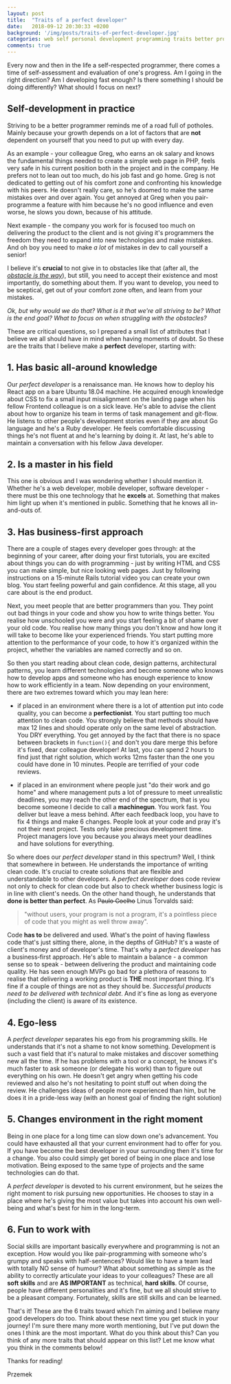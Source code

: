 ```yaml
---
layout: post
title:  "Traits of a perfect developer"
date:   2018-09-12 20:30:33 +0200
background: '/img/posts/traits-of-perfect-developer.jpg'
categories: web self personal development programming traits better programmer
comments: true
---
```


Every now and then in the life a self-respected programmer, there comes a time of self-assessment and evaluation of one's progress.
Am I going in the right direction? Am I developing fast enough? Is there something I should be doing differently? What should I focus on next?

## Self-development in practice

Striving to be a better programmer reminds me of a road full of potholes. Mainly because your growth depends on a lot of factors that are **not**
dependent on yourself that you need to put up with every day.

As an example - your colleague Greg, who earns an ok salary and knows the fundamental things needed to create a simple web page in PHP,
feels very safe in his current position both in the project and in the company.  He prefers not to lean out too much, do his job fast and go home.
Greg is not dedicated to getting out of his comfort zone and confronting his knowledge with his peers. He doesn't really care, so he's doomed
to make the same mistakes over and over again. You get annoyed at Greg when you pair-programme a feature with him because he's no good
influence and even worse, he slows you down, because of his attitude.

Next example - the company you work for is focused too much on delivering the product to the client and is not giving it's programmers the freedom they need
to expand into new technologies and make mistakes. And oh boy you need to make *a lot* of mistakes in dev to call yourself a senior!

I believe it's **crucial** to not give in to obstacles like that (after all, the [*obstacle is the way*](http://theobstacleistheway.com/)), but still,
you need to accept their existence and most importantly, do something about them. If you want to develop, you need to be sceptical, get out of your
comfort zone often, and learn from your mistakes.

*Ok, but why would we do that? What is it that we're all striving to be? What is the end goal? What to focus on when struggling with the obstacles?*

These are critical questions, so I prepared a small list of attributes that I believe we all should have in mind when having moments of doubt.
So these are the traits that I believe make a **perfect** developer, starting with:

## 1. Has basic all-around knowledge
Our *perfect developer* is a renaissance man. He knows how to deploy his React app on a bare Ubuntu 18.04 machine. He acquired enough knowledge
about CSS to fix a small input misalignment on the landing page when his fellow Frontend colleague is on a sick leave. He's able to advise the client about
how to organize his team in terms of task management and git-flow. He listens to other people's development stories even if they are about Go language
and he's a Ruby developer. He feels comfortable discussing things he's not fluent at and he's learning by doing it. At last, he's able to maintain a
conversation with his fellow Java developer.

## 2. Is a master in his field
This one is obvious and I was wondering whether I should mention it. Whether he's a web developer, mobile developer, software developer - there
must be this one technology that he **excels** at. Something that makes him light up when it's mentioned in public. Something that he knows all
in-and-outs of.

## 3. Has business-first approach
There are a couple of stages every developer goes through: at the beginning of your career, after doing your first tutorials, you are excited about things you can do with
programming - just by writing HTML and CSS you can make simple, but nice looking web pages. Just by following instructions on a 15-minute
Rails tutorial video you can create your own blog. You start feeling powerful and gain confidence. At this stage, all you care about is the end product.

Next, you meet people that are better programmers than you. They point out bad things in your code and show you how to write things better. You realise how
unschooled you were and you start feeling a bit of shame over your old code. You realise how many things you don't know and how long it will take to become
like your experienced friends. You start putting more attention to the performance of your code, to how it's organized within the project, whether
the variables are named correctly and so on.

So then you start reading about clean code, design patterns, architectural patterns, you learn different technologies and become someone who knows
how to develop apps and someone who has enough experience to know how to work efficiently in a team. Now depending on your environment, there are
two extremes toward which you may lean here:
* if placed in an environment where there is a lot of attention put into code quality, you can become a **perfectionist**. You start putting too much
attention to clean code. You strongly believe that methods should have max 12 lines and should operate only on the same level of abstraction.
You DRY everything. You get annoyed by the fact that there is no space between brackets in `function(){` and don't you dare merge this before it's fixed,
dear colleague developer! At last, you can spend 2 hours to find just that right solution, which works 12ms faster than the one you could have done
in 10 minutes. People are terrified of your code reviews.

* if placed in an environment where people just "do their work and go home" and where management puts a lot of pressure to meet unrealistic
deadlines, you may reach the other end of the spectrum, that is you become someone I decide to call a **machinegun**. You work fast. You deliver but leave a mess
behind. After each feedback loop, you have to fix 4 things and make 6 changes. People look at your code and pray it's not their next project. Tests
only take precious development time. Project managers love you because you always meet your deadlines and have solutions for everything.

So where does our *perfect developer* stand in this spectrum? Well, I think that somewhere in between. He understands the importance of writing clean code.
It's crucial to create solutions that are flexible and understandable to other developers. A *perfect developer* does code review not only to check for clean code
but also to check whether business logic is in line with client's needs. On the other hand though, he understands that **done is better than perfect**.
As ~~Paulo Coelho~~ Linus Torvalds said:
> "without users, your program is not a program, it's a pointless piece of code that you might as well throw away".

Code **has to** be delivered and used. What's the point of having flawless code that's just sitting there, alone, in the depths of GitHub?
It's a waste of client's money and of developer's time. That's why a *perfect developer* has a business&#8209;first
approach. He's able to maintain a balance - a common sense so to speak - between delivering the product and maintaining code quality. He has seen
enough MVPs go bad for a plethora of reasons to realise that delivering a working product is **THE** most important thing. It's fine if a couple of things
are not as they should be. *Successful products need to be delivered with technical debt*. And it's fine as long as everyone (including the client)
is aware of its existence.

## 4. Ego-less
A *perfect developer* separates his ego from his programming skills. He understands that it's not a shame to not know something. Development is such a
vast field that it's natural to make mistakes and discover something new all the time. If he has problems with a tool or a concept, he knows it's much
faster to ask someone (or delegate his work) than to figure out everything on his own. He doesn't get angry when getting his code reviewed and also
he's not hesitating to point stuff out when doing the review. He challenges ideas of people more experienced than him, but he does it in a pride-less way
(with an honest goal of finding the right solution)

## 5. Changes environment in the right moment
Being in one place for a long time can slow down one's advancement. You could have exhausted all that your current environment had to offer for you.
If you have become the best developer in your surrounding then it's time for a change. You also could simply get bored of being in one place and lose
motivation. Being exposed to the same type of projects and the same technologies can do that.

A *perfect developer* is devoted to his current environment, but he seizes the right moment to risk pursuing new opportunities. He chooses to
stay in a place where he's giving the most value but takes into account his own well-being and what's best for him in the long-term.

## 6. Fun to work with
Social skills are important basically everywhere and programming is not an exception. How would you like pair-programming with someone who's grumpy
and speaks with half-sentences? Would like to have a team lead with totally NO sense of humour? What about something as simple as the ability
to correctly articulate your ideas to your colleagues? These are all **soft skills** and are **AS IMPORTANT** as technical, **hard skills**.
Of course, people have different personalities and it's fine, but we all should strive to be a pleasant company. Fortunately, skills are still skills
and can be learned.

That's it! These are the 6 traits toward which I'm aiming and I believe many good developers do too. Think about these next time you get stuck in
your journey! I'm sure there many more worth mentioning, but I've put down the ones I think are the most important. What do you think about this?
Can you think of any more traits that should appear on this list? Let me know what you think in the comments below!

Thanks for reading!

Przemek

